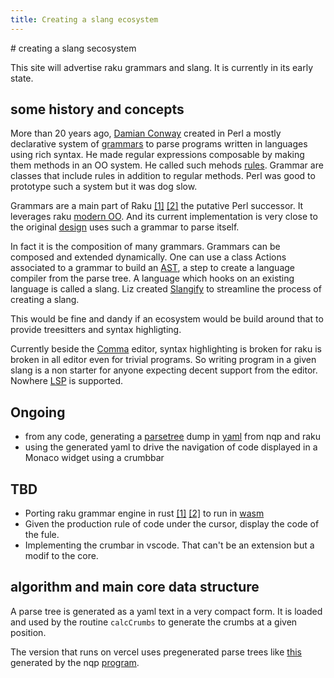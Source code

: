 ```yaml
---
title: Creating a slang ecosystem
---
```


<div  class="box-content max-w-[min(40rem, 100vw)] mx-auto text-justify">
# creating a slang secosystem

This site will advertise raku grammars and slang.
It is currently in its early state.

## some history and concepts

More than 20 years ago, [Damian
Conway](https://en.wikipedia.org/wiki/Damian_Conway) created in Perl a mostly
declarative system of
[grammars](https://en.wikipedia.org/wiki/Parsing_expression_grammar) to parse
programs written in languages using rich syntax. He made regular expressions
composable by making them methods in an OO system. He called such mehods
[rules](https://en.wikipedia.org/wiki/Raku_rules). Grammar are classes that include rules in addition to regular methods.
Perl was good to prototype such a system but it was dog slow.

Grammars are a main part of Raku
[\[1\]](https://en.wikipedia.org/wiki/Raku_(programming_language))
[\[2\]](https://docs.raku.org/) the putative Perl successor. 
It leverages raku [modern OO](https://docs.raku.org/language/objects).
And its current
implementation is very close to the original
[design](https://github.com/Raku/old-design-docs/blob/master/S05-regex.pod)
uses such a grammar to parse itself.

In fact it is the composition of many grammars. Grammars can be composed and
extended dynamically. One can use a class Actions associated to a grammar to
build an [AST](https://en.wikipedia.org/wiki/Abstract_syntax_tree), a step to
create a language compiler from the parse tree. A language which hooks on an
existing language is called a slang. Liz created
[Slangify](https://raku.land/zef:lizmat/Slangify) to streamline the process of
creating a slang.

This would be fine and dandy if an ecosystem would be build around that
to provide treesitters and syntax highligting.

Currently beside the [Comma](https://commaide.com/) editor, syntax highlighting
is broken for raku is broken in all editor even for trivial programs. So
writing program in a given slang is a non starter for anyone expecting decent
support from the editor. Nowhere
[LSP](https://microsoft.github.io/language-server-protocol/) is supported.

## Ongoing

- from any code, generating a
[parsetree](https://eng.libretexts.org/Bookshelves/Computer_Science/Programming_and_Computation_Fundamentals/Foundations_of_Computation_(Critchlow_and_Eck)/04%3A_Grammars/4.03%3A_Parsing_and_Parse_Trees)
dump in [yaml](https://yaml.org/) from nqp and raku 
- using the generated yaml to drive the
navigation of code displayed in a Monaco widget using a crumbbar

## TBD 

- Porting raku grammar engine in rust [\[1\]](https://en.wikipedia.org/wiki/Rust_(programming_language))
[\[2\]](https://www.rust-lang.org/) to run in [wasm](https://en.wikipedia.org/wiki/WebAssembly)
- Given the production rule of code under the cursor, display the code of the fule.
- Implementing the crumbar in vscode. That can't be an extension but a modif to the core.

## algorithm and main core data structure

A parse tree is generated as a yaml text in a very compact form. It is loaded
and used by the routine `calcCrumbs` to generate the crumbs at a given position.

The version that runs on vercel uses pregenerated parse trees like [this](data/2stmts1.parsetree) 
generated by the nqp [program](data/2stmts1.nqp).

</div>